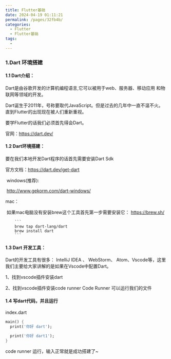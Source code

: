 ```yaml
---
title: Flutter基础
date: 2024-04-19 01:11:21
permalink: /pages/32fb4b/
categories:
  - Flutter
  - Flutter基础
tags:
  - 
---
```


### 1.Dart 环境搭建

#### 1.1 Dart介绍：

   Dart是由谷歌开发的计算机编程语言,它可以被用于web、服务器、移动应用 和物联网等领域的开发。

   Dart诞生于2011年，号称要取代JavaScript。但是过去的几年中一直不温不火。直到Flutter的出现现在被人们重新重视。

   要学Flutter的话我们必须首先得会Dart。

  官网：https://dart.dev/



#### 1.2 Dart环境搭建：

要在我们本地开发Dart程序的话首先需要安装Dart Sdk

官方文档：https://dart.dev/get-dart

​      windows(推荐):

​        http://www.gekorm.com/dart-windows/

 mac：

​       如果mac电脑没有安装brew这个工具首先第一步需要安装它：  https://brew.sh/

        ```
        brew tap dart-lang/dart 
        brew install dart
        ```



#### 1.3 Dart 开发工具：

Dart的开发工具有很多： IntelliJ IDEA  、 WebStorm、 Atom、Vscode等，这里我们主要给大家讲解的是如果在Vscode中配置Dart。

   1、找到vscode插件安装dart

   2、找到vscode插件安装code runner     Code Runner  可以运行我们的文件



#### 1.4 写dart代码，并且运行

index.dart

```dart
main() {
  print('你好 dart');

  print('你好 dart1');
}
```

code runner 运行，输入正常就是成功搭建了~
